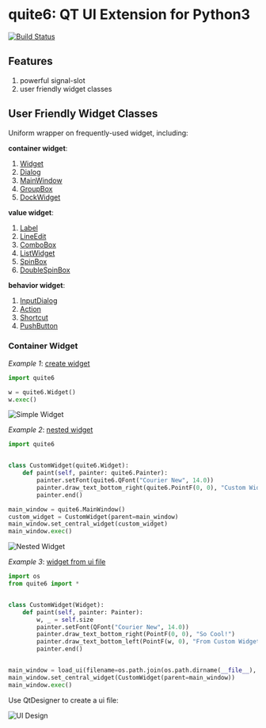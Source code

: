 # quite6: QT UI Extension for Python3

[![Build Status](https://travis-ci.com/KD-Group/quite6.svg?branch=master)](https://travis-ci.com/KD-Group/quite6)

## Features

1. powerful signal-slot
2. user friendly widget classes

## User Friendly Widget Classes

Uniform wrapper on frequently-used widget, including:

**container widget**:

1. [Widget](./quite6/gui/widgets/widget.py)
2. [Dialog](./quite6/gui/widgets/dialog.py)
3. [MainWindow](./quite6/gui/widgets/main_window.py)
4. [GroupBox](./quite6/gui/widgets/group_box.py)
5. [DockWidget](./quite6/gui/widgets/dock_widget.py)

**value widget**:

1. [Label](./quite6/gui/widgets/label.py)
2. [LineEdit](./quite6/gui/widgets/line_edit.py)
3. [ComboBox](./quite6/gui/widgets/combo_box.py)
4. [ListWidget](./quite6/gui/widgets/list_widget.py)
5. [SpinBox](./quite6/gui/widgets/spin_box.py)
6. [DoubleSpinBox](./quite6/gui/widgets/double_spin_box.py)

**behavior widget**:

1. [InputDialog](./quite6/gui/widgets/input_dialog.py)
2. [Action](./quite6/gui/widgets/action.py)
3. [Shortcut](./quite6/gui/widgets/shortcut.py)
4. [PushButton](./quite6/gui/widgets/push_button.py)

### Container Widget

*Example 1*: [create widget](./examples/1_create_widget/example-1.py)

```python
import quite6

w = quite6.Widget()
w.exec()
```

![Simple Widget](docs/images/1.simple.widget.png)

*Example 2*: [nested widget](./examples/2_nested_widget/example-2.py)

```python
import quite6


class CustomWidget(quite6.Widget):
    def paint(self, painter: quite6.Painter):
        painter.setFont(quite6.QFont("Courier New", 14.0))
        painter.draw_text_bottom_right(quite6.PointF(0, 0), "Custom Widget")
        painter.end()

main_window = quite6.MainWindow()
custom_widget = CustomWidget(parent=main_window)
main_window.set_central_widget(custom_widget)
main_window.exec()
```

![Nested Widget](docs/images/2.nested.widget.png)

*Example 3*: [widget from ui file](./examples/3_widget_from_ui_file/example-3.py)

```python
import os
from quite6 import *


class CustomWidget(Widget):
    def paint(self, painter: Painter):
        w, _ = self.size
        painter.setFont(QFont("Courier New", 14.0))
        painter.draw_text_bottom_right(PointF(0, 0), "So Cool!")
        painter.draw_text_bottom_left(PointF(w, 0), "From Custom Widget")
        painter.end()


main_window = load_ui(filename=os.path.join(os.path.dirname(__file__), 'main_window.ui'))
main_window.set_central_widget(CustomWidget(parent=main_window))
main_window.exec()
```

Use QtDesigner to create a ui file:

![UI Design](docs/images/3.ui.design.png)
